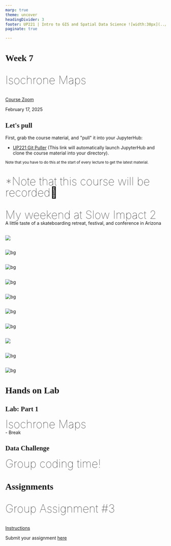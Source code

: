 ```yaml
---
marp: true
theme: uncover
headingDivider: 3
footer: UP221 | Intro to GIS and Spatial Data Science ![width:30px](../images/globe.png)
paginate: true

---
```


<style>
kesmall {font-size:0.6em}
medium {font-size:0.9em}
large {font-size:2em}
xlarge {font-size:4em}
gray {padding:20px;background-color:whitesmoke;font-weight:800}
plum {padding:20px;background-color:plum;line-height:3}
xl { font-size:2.5em;font-weight:100;line-height:1}
h1,h2,h3,h4,h5{font-family:serif}
section {font-size:2em;font-weight:300;}
left {text-align:left;}
</style>

# Week 7

<xl>

Isochrone Maps

</xl>

[Course Zoom](https://www.google.com/url?q=https://ucla.zoom.us/j/92932552160?pwd%3D1SjIMPWzWJv8mmyb7pbQX1IOickbAp.1&sa=D&source=calendar&ust=1739043238546166&usg=AOvVaw3vUbNDO7WnZWeHgEEOwSov)

February 17, 2025

## Let's pull

First, grab the course material, and "pull" it into your JupyterHub:

* [UP221 Git Puller](https://jupyter.idre.ucla.edu/hub/user-redirect/git-pull?repo=https%3A%2F%2Fgithub.com%2Fcgiamarino9%2F25W-UP221&urlpath=lab%2Ftree%2F25W-UP221%2F&branch=main) 
(This link will automatically launch JupyterHub and clone the course material into your directory). 

<small>Note that you have to do this at the start of every lecture to get the latest material.
</small>

##
<xl>

*Note that this course will be recorded🎥

</xl>

##


<xl>
My weekend at Slow Impact 2
</xl>
<br>
A little taste of a skateboarding retreat, festival, and conference in Arizona

##

![](../images/airport.jpeg)

##

![bg](../images/mitchell.jpeg)

##

![bg](../images/waymo.jpeg)

##

![bg](../images/mustang.jpeg)

##

![bg](../images/asu.jpeg)

##

![bg](../images/curbs.jpeg)

##
![bg](../images/friends.jpeg)

##
![](../images/panel.png)

##
![bg](../images/sequence2.png)

##

![bg](../images/product.png)

# Hands on Lab

## Lab: Part 1
<xl>
    Isochrone Maps
</xl>
<br>
- Break

## Data Challenge
<xl>
    Group coding time!
</xl>


# Assignments

<xl>

Group Assignment #3

</xl>

[Instructions](https://github.com/cgiamarino9/25W-UP221/blob/main/Group%20Assignments/GroupAssignment3.md)

Submit your assignment [here](https://github.com/cgiamarino9/24W-UP221/discussions/10)